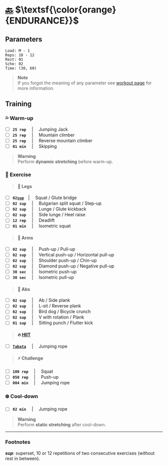 # [:back:][home] $\textsf{\color{orange}{ENDURANCE}}$

## Parameters

```plaintext
Load: M - 1
Reps: 10 - 12
Rest: 01
Sche: 02
Time: (30, 60)
```

> **Note**  
> If you forgot the meaning of any parameter see [workout page][home] for more information\.

## Training

### :sweat_drops: Warm-up

+ [ ] **`25 rep`** &emsp;|&emsp; Jumping Jack
+ [ ] **`25 rep`** &emsp;|&emsp; Mountain climber
+ [ ] **`25 rep`** &emsp;|&emsp; Reverse mountain climber
+ [ ] **`01 min`** &emsp;|&emsp; Skipping

> **Warning**  
> Perform **dynamic stretching** before warm-up\.

### :running: Exercise

> #### :leg: Legs

+ [ ] **`02`[`sup`](#footnotes)**&emsp;|&emsp; Squat / Glute bridge
+ [ ] **`02 sup`** &emsp;|&emsp; Bulgarian split squat / Step-up
+ [ ] **`02 sup`** &emsp;|&emsp; Lunge / Glute kickback
+ [ ] **`02 sup`** &emsp;|&emsp; Side lunge / Heel raise
+ [ ] **`12 rep`** &emsp;|&emsp; Deadlift
+ [ ] **`01 min`** &emsp;|&emsp; Isometric squat

> #### :muscle: Arms

+ [ ] **`02 sup`** &emsp;|&emsp; Push-up / Pull-up
+ [ ] **`02 sup`** &emsp;|&emsp; Vertical push-up / Horizontal pull-up
+ [ ] **`02 sup`** &emsp;|&emsp; Shoulder push-up / Chin-up
+ [ ] **`02 sup`** &emsp;|&emsp; Diamond push-up / Negative pull-up
+ [ ] **`30 sec`** &emsp;|&emsp; Isometric push-up
+ [ ] **`30 sec`** &emsp;|&emsp; Isometric pull-up

> #### :chocolate_bar: Abs

+ [ ] **`02 sup`** &emsp;|&emsp; Ab / Side plank
+ [ ] **`02 sup`** &emsp;|&emsp; L-sit / Reverse plank
+ [ ] **`02 sup`** &emsp;|&emsp; Bird dog / Bicycle crunch
+ [ ] **`02 sup`** &emsp;|&emsp; V with rotation / Plank
+ [ ] **`01 sup`** &emsp;|&emsp; Sitting punch / Flutter kick

> #### :fire: [HIIT][definition]

+ [ ] [**`Tabata`**][definition] &emsp;|&emsp; Jumping rope

> #### :zap: Challenge

+ [ ] **`100 rep`** &emsp;|&emsp; Squat
+ [ ] **`050 rep`** &emsp;|&emsp; Push-up
+ [ ] **`004 min`** &emsp;|&emsp; Jumping rope

### :snowflake: Cool-down

+ [ ] **`02 min`** &emsp;|&emsp; Jumping rope

> **Warning**  
> Perform **static stretching** after cool-down\.

---

### Footnotes

_**sup**_: superset, 10 or 12 repetitions of two consecutive exercises (without rest in between)\.

[home]: ../workout.md
[definition]: ../definitions.md
